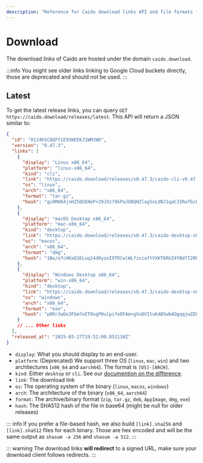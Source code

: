 ```yaml
---
description: "Reference for Caido download links API and file formats for automated download systems and third-party integrations."
---
```


# Download

The download links of Caido are hosted under the domain `caido.download`.

:::info
You might see older links linking to Google Cloud buckets directly, those are deprecated and should not be used.
:::

## Latest

To get the latest release links, you can query `GET https://caido.download/releases/latest`.
This API will return a JSON similar to:

```json
{
  "id": "01J4KSCQQFY1E9SWEEKJ1WMJWD",
  "version": "0.47.3",
  "links": [
    {
      "display": "Linux x86_64",
      "platform": "linux-x86_64",
      "kind": "cli",
      "link": "https://caido.download/releases/v0.47.3/caido-cli-v0.47.3-linux-x86_64.tar.gz",
      "os": "linux",
      "arch": "x86_64",
      "format": "tar.gz",
      "hash": "gu9MUK4jnHZSQUENeP+29JXz79kPaJO8QHZlagSxLdNJ1qaC3IRwTbcLeU+g2M10WGsdWlrwua6meL1gYQ3tYw=="
    },
    {
      "display": "macOS Desktop x86_64",
      "platform": "mac-x86_64",
      "kind": "desktop",
      "link": "https://caido.download/releases/v0.47.3/caido-desktop-v0.47.3-mac-x86_64.dmg",
      "os": "macos",
      "arch": "x86_64",
      "format": "dmg",
      "hash": "1Be/o7cHKaEGELuq24d0yonI9TRCwlWLfzviafYVXKT6RUZ4YBdfI2RNAqZJ6jz+ViLj02XgVciTATJHn2c7xA=="
    },
    {
      "display": "Windows Desktop x86_64",
      "platform": "win-x86_64",
      "kind": "desktop",
      "link": "https://caido.download/releases/v0.47.3/caido-desktop-v0.47.3-win-x86_64.exe",
      "os": "windows",
      "arch": "x86_64",
      "format": "exe",
      "hash": "p8Rr3wOe3Fbm7eETOogP0ulpifeDFAm+gVxDVItuK4B5wbAOgqqjwZEKoJArcDnAclvmVRtOAQlSXM7dg+amZA=="
    }
    // ... Other links
  ],
  "released_at": "2025-03-27T19:52:00.851138Z"
}
```

- `display`: What you should display to an end-user.
- `platform`: (Deprecated) We support three OS (`linux`, `mac`, `win`) and two architectures (`x86_64` and `aarch64`). The format is `[OS]-[ARCH]`.
- `kind`: Either `desktop` or `cli`. See our [documention on the difference](/concepts/essentials/cli_vs_desktop.md).
- `link`: The download link
- `os`: The operating system of the binary (`linux`, `macos`, `windows`)
- `arch`: The architecture of the binary (`x86_64`, `aarch64`)
- `format`: The archive/binary format (`zip`, `tar.gz`, `deb`, `AppImage`, `dmg`, `exe`)
- `hash`: The SHA512 hash of the file in base64 (might be null for older releases)

::: info
If you prefer a file-based hash, we also build `[link].sha256` and `[link].sha512` files for each binary.
Those are hex encoded and will be the same output as `shasum -a 256` and `shasum -a 512`.
:::

::: warning
The download links **will redirect** to a signed URL, make sure your download client follows redirects.
:::
